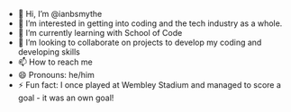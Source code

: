 - 👋 Hi, I’m @ianbsmythe
- 👀 I’m interested in getting into coding and the tech industry as a whole.
- 🌱 I’m currently learning with School of Code
- 💞️ I’m looking to collaborate on projects to develop my coding and developing skills
- 📫 How to reach me 
- 😄 Pronouns: he/him
- ⚡ Fun fact: I once played at Wembley Stadium and managed to score a goal - it was an own goal!

<!---
ianbsmythe/ianbsmythe is a ✨ special ✨ repository because its `README.md` (this file) appears on your GitHub profile.
You can click the Preview link to take a look at your changes.
--->
